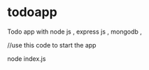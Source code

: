 # todoapp
Todo app with node js , express js , mongodb ,

//use this code to start the app

node index.js

